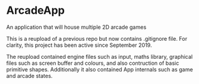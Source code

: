 # ArcadeApp
An application that will house multiple 2D arcade games

This is a reupload of a previous repo but now contains .gitignore file.
For clarity, this project has been active since September 2019.

The reupload contained engine files such as input, maths library, graphical files such as screen buffer and colours, and also contruction of basic primitive shapes.
Additionally it also contained App internals such as game and arcade states. 
